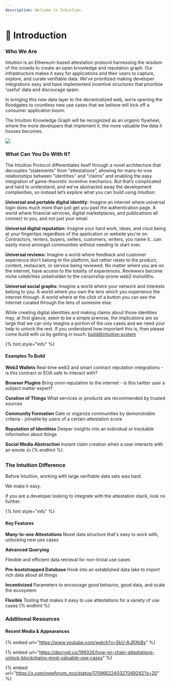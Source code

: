 ```yaml
---
description: Welcome to Intuition.
---
```


# 👋 Introduction

### Who We Are

Intuition is an Ethereum-based attestation protocol harnessing the wisdom of the crowds to create an open knowledge and reputation graph. Our infrastructure makes it easy for applications and their users to capture, explore, and curate verifiable data. We’ve prioritized making developer integrations easy and have implemented incentive structures that prioritize ‘useful’ data and discourage spam.

In bringing this new data layer to the decentralized web, we’re opening the floodgates to countless new use cases that we believe will kick off a consumer application boom.

The Intuition Knowledge Graph will be recognized as an organic flywheel, where the more developers that implement it, the more valuable the data it houses becomes.

![](.gitbook/assets/intuition-who-we-are.jpeg)

### What Can You Do With It?

The Intuition Protocol differentiates itself through a novel architecture that decouples “statements” from “attestations”, allowing for many-to-one relationships between "identities" and "claims" and enabling the easy integration of game-theoretic incentive mechanics. But that’s complicated and hard to understand, and we’ve abstracted away the development complexities, so instead let’s explore what you can build using Intuition:

**Universal and portable digital identity:** Imagine an internet where universal login does much more than just get you past the authentication page. A world where financial services, digital marketplaces, and publications all connect to you, and not just your email.

**Universal digital reputation:** Imagine your hard work, ideas, and clout being at your fingertips regardless of the application or website you're on. Contractors, renters, buyers, sellers, customers, writers, you name it…can easily move amongst communities without needing to start over.

**Universal reviews:** Imagine a world where feedback and customer experience don’t belong to the platform, but rather relate to the product, content, restaurant, or service being reviewed. No matter where you are on the internet, have access to the totality of experiences. Reviewers become niche celebrities unbeholden to the censorship-prone web2 monoliths.

**Universal social graphs:** Imagine a world where your network and interests belong to you. A world where you own the lens which you experience the internet through. A world where at the click of a button you can see the internet curated through the lens of someone else.

While creating digital identities and making claims about those identities may, at first glance, seem to be a simple premise, the implications are so large that we can only imagine a portion of the use cases and we need your help to unlock the rest. If you understand how important this is, then please come build with us by getting in touch: build@intuition.system

{% hint style="info" %}
#### Examples To Build

**Web3 Wallets** Real-time web3 and smart contract reputation integrations - is this contract or EOA safe to interact with?

**Browser Plugins** Bring omni-reputation to the internet - is this twitter user a subject matter expert?

**Curation of Things** What services or products are recommended by trusted sources

**Community Formation** Gate or organize communities by demonstrable criteria - joinable by users of a certain attestation score

**Reputation of Identities** Deeper insights into an individual or trackable information about things

**Social Media Abstraction** Instant claim creation when a user interacts with an emote 👍
{% endhint %}

### The Intuition Difference

Before Intuition, working with large verifiable data sets was hard.

We make it easy.

If you are a developer looking to integrate with the attestation stack, look no further.

{% hint style="info" %}
#### Key Features

**Many-to-one Attestations** Novel data structure that's easy to work with, unlocking new use cases

**Advanced Querying**

Flexible and efficient data retrieval for non-trivial use cases

**Pre-bootstrapped Database** Hook into an established data lake to import rich data about all things

**Incentivized** Parameters to encourage good behavior, good data, and scale the ecosystem

**Flexible** Tooling that makes it easy to use attestations for a variety of use cases
{% endhint %}

### Additional Resources

#### Recent Media & Appearances

{% embed url="https://www.youtube.com/watch?v=SkU-AJRXkBs" %}

{% embed url="https://decrypt.co/199326/how-on-chain-attestations-unlock-blockchains-most-valuable-use-cases" %}

{% embed url="https://x.com/newforum_nco/status/1709662240327049242?s=20" %}
